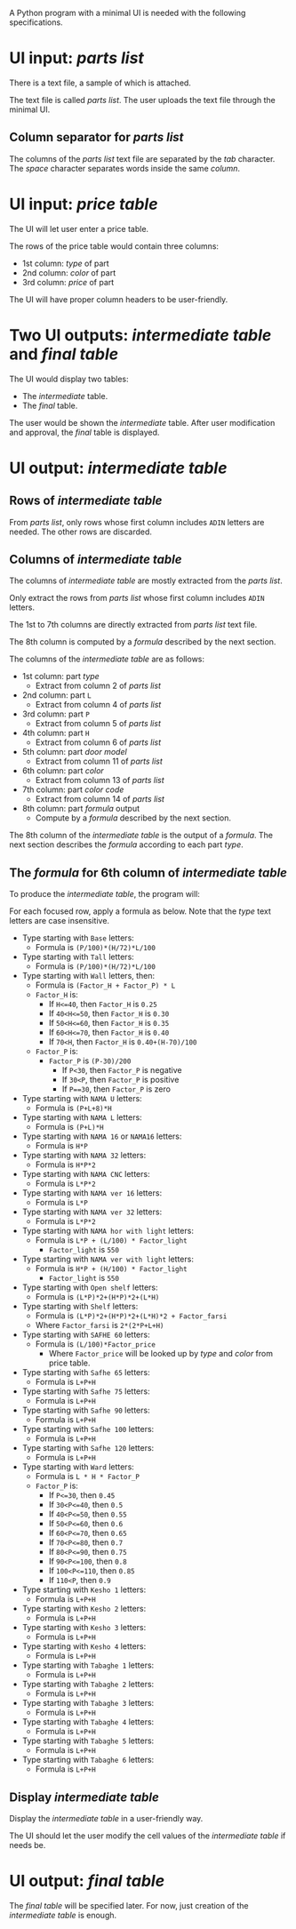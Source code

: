 A Python program with a minimal UI is needed with the following specifications.

# UI input: _parts list_

There is a text file, a sample of which is attached.

The text file is called _parts list_. The user uploads the text file through the minimal UI.

## Column separator for _parts list_

The columns of the _parts list_ text file are separated by the _tab_ character. The _space_ character separates words inside the same _column_.

# UI input: _price table_

The UI will let user enter a price table.

The rows of the price table would contain three columns:

* 1st column: _type_ of part
* 2nd column: _color_ of part
* 3rd column: _price_ of part

The UI will have proper column headers to be user-friendly.

# Two UI outputs: _intermediate table_ and _final table_

The UI would display two tables:

* The _intermediate_ table.
* The _final_ table.

The user would be shown the _intermediate_ table. After user modification and approval, the _final_ table is displayed.

# UI output: _intermediate table_

## Rows of _intermediate table_

From _parts list_, only rows whose first column includes `ADIN` letters are needed. The other rows are discarded.

## Columns of _intermediate table_

The columns of _intermediate table_ are mostly extracted from the _parts list_.

Only extract the rows from _parts list_ whose first column includes `ADIN` letters.

The 1st to 7th columns are directly extracted from _parts list_ text file.

The 8th column is computed by a _formula_ described by the next section.

The columns of the _intermediate table_ are as follows:

* 1st column: part _type_
   * Extract from column 2 of _parts list_
* 2nd column: part `L`
   * Extract from column 4 of _parts list_
* 3rd column: part `P`
   * Extract from column 5 of _parts list_
* 4th column: part `H`
   * Extract from column 6 of _parts list_
* 5th column: part _door model_
   * Extract from column 11 of _parts list_
* 6th column: part _color_
   * Extract from column 13 of _parts list_
* 7th column: part _color code_
   * Extract from column 14 of _parts list_
* 8th column: part _formula_ output
   * Compute by a _formula_ described by the next section.

The 8th column of the _intermediate table_ is the output of a _formula_. The next section describes the _formula_ according to each part _type_.

## The _formula_ for 6th column of _intermediate table_

To produce the _intermediate table_, the program will:

For each focused row, apply a formula as below. Note that the _type_ text letters are case insensitive.

* Type starting with `Base` letters:
   * Formula is `(P/100)*(H/72)*L/100`
* Type starting with `Tall` letters:
   * Formula is `(P/100)*(H/72)*L/100`
* Type starting with `Wall` letters, then:
   * Formula is `(Factor_H + Factor_P) * L`
   * `Factor_H` is:
       * If `H<=40`, then `Factor_H` is `0.25`
       * If `40<H<=50`, then `Factor_H` is `0.30`
       * If `50<H<=60`, then `Factor_H` is `0.35`
       * If `60<H<=70`, then `Factor_H` is `0.40`
       * If `70<H`, then `Factor_H` is `0.40+(H-70)/100`
   * `Factor_P` is:
       * `Factor_P` is `(P-30)/200`
           * If `P<30`, then `Factor_P` is negative
           * If `30<P`, then `Factor_P` is positive
           * If `P==30`, then `Factor_P` is zero
* Type starting with `NAMA U` letters:
   * Formula is `(P+L+8)*H`
* Type starting with `NAMA L` letters:
   * Formula is `(P+L)*H`
* Type starting with `NAMA 16` or `NAMA16` letters:
   * Formula is `H*P`
* Type starting with `NAMA 32` letters:
   * Formula is `H*P*2`
* Type starting with `NAMA CNC` letters:
   * Formula is `L*P*2`
* Type starting with `NAMA ver 16` letters:
   * Formula is `L*P`
* Type starting with `NAMA ver 32` letters:
   * Formula is `L*P*2`
* Type starting with `NAMA hor with light` letters:
   * Formula is `L*P + (L/100) * Factor_light`
       * `Factor_light` is `550`
* Type starting with `NAMA ver with light` letters:
   * Formula is `H*P + (H/100) * Factor_light`
       * `Factor_light` is `550`
* Type starting with `Open shelf` letters:
   * Formula is `(L*P)*2+(H*P)*2+(L*H)`
* Type starting with `Shelf` letters:
   * Formula is `(L*P)*2+(H*P)*2+(L*H)*2 + Factor_farsi`
   * Where `Factor_farsi` is `2*(2*P+L+H)`
* Type starting with `SAFHE 60` letters:
   * Formula is `(L/100)*Factor_price`
       * Where `Factor_price` will be looked up by _type_ and _color_ from price table.
* Type starting with `Safhe 65` letters:
   * Formula is `L+P+H`
* Type starting with `Safhe 75` letters:
   * Formula is `L+P+H`
* Type starting with `Safhe 90` letters:
   * Formula is `L+P+H`
* Type starting with `Safhe 100` letters:
   * Formula is `L+P+H`
* Type starting with `Safhe 120` letters:
   * Formula is `L+P+H`
* Type starting with `Ward` letters:
   * Formula is `L * H * Factor_P`
   * `Factor_P` is:
      * If `P<=30`, then `0.45`
      * If `30<P<=40`, then `0.5`
      * If `40<P<=50`, then `0.55`
      * If `50<P<=60`, then `0.6`
      * If `60<P<=70`, then `0.65`
      * If `70<P<=80`, then `0.7`
      * If `80<P<=90`, then `0.75`
      * If `90<P<=100`, then `0.8`
      * If `100<P<=110`, then `0.85`
      * If `110<P`, then `0.9`
* Type starting with `Kesho 1` letters:
   * Formula is `L+P+H`
* Type starting with `Kesho 2` letters:
   * Formula is `L+P+H`
* Type starting with `Kesho 3` letters:
   * Formula is `L+P+H`
* Type starting with `Kesho 4` letters:
   * Formula is `L+P+H`
* Type starting with `Tabaghe 1` letters:
   * Formula is `L+P+H`
* Type starting with `Tabaghe 2` letters:
   * Formula is `L+P+H`
* Type starting with `Tabaghe 3` letters:
   * Formula is `L+P+H`
* Type starting with `Tabaghe 4` letters:
   * Formula is `L+P+H`
* Type starting with `Tabaghe 5` letters:
   * Formula is `L+P+H`
* Type starting with `Tabaghe 6` letters:
   * Formula is `L+P+H`

## Display _intermediate table_

Display the _intermediate table_ in a user-friendly way.

The UI should let the user modify the cell values of the  _intermediate table_ if needs be.

# UI output: _final table_

The _final table_ will be specified later. For now, just creation of the _intermediate table_ is enough.
